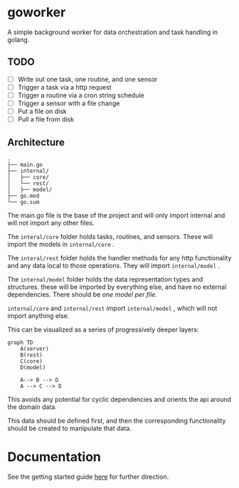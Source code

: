 # goworker
A simple background worker for data orchestration and task handling in golang.

## TODO
- [ ] Write out one task, one routine, and one sensor
- [ ] Trigger a task via a http request
- [ ] Trigger a routine via a cron string schedule
- [ ] Trigger a sensor with a file change
- [ ] Put a file on disk
- [ ] Pull a file from disk

## Architecture
```
.
├── main.go
├── internal/
│   ├── core/
│   └── rest/
│   ├── model/
├── go.mod
└── go.sum
```

The  main.go file is the base of the project and will only import internal and will not import any other files.

The `interal/core` folder holds tasks, routines, and sensors. These will import the models in `internal/core` .

The `interal/rest` folder holds the handler methods for any http functionality and any data local to those operations. They will import `internal/model` .

The `internal/model` folder holds the data representation types and structures. these will be imported by everything else, and have no external dependencies. There should be *one model per file*.

`internal/core` and `internal/rest` import `internal/model` , which will not import anything else.

This can be visualized as a series of progressively deeper layers:

```mermaid
graph TD
    A(server)
    B(rest)
    C(core)
    D(model)

    A--> B --> D
    A --> C --> D
```

This avoids any potential for cyclic dependencies and orients the api around the domain data.

This data should be defined first, and then the corresponding functionality should be created to manipulate that data.

# Documentation
See the getting started guide [here](docs/startup.md) for further direction.

